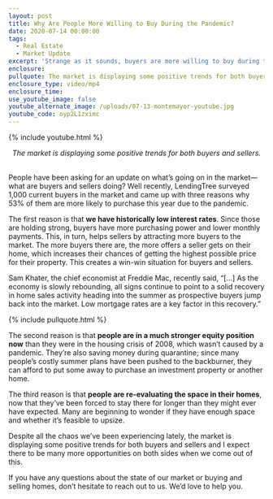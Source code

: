 ```yaml
---
layout: post
title: Why Are People More Willing to Buy During the Pandemic?
date: 2020-07-14 00:00:00
tags:
  - Real Estate
  - Market Update
excerpt: 'Strange as it sounds, buyers are more willing to buy during the pandemic.'
enclosure:
pullquote: The market is displaying some positive trends for both buyers and sellers.
enclosure_type: video/mp4
enclosure_time:
use_youtube_image: false
youtube_alternate_image: /uploads/07-13-montemayor-youtube.jpg
youtube_code: oyp2L1zximc
---
```


{% include youtube.html %}

<center><em>The market is displaying some positive trends for both buyers and sellers.</em></center>

<br>People have been asking for an update on what’s going on in the market—what are buyers and sellers doing? Well recently, LendingTree surveyed 1,000 current buyers in the market and came up with three reasons why 53% of them are more likely to purchase this year due to the pandemic.

The first reason is that **we have historically low interest rates**. Since those are holding strong, buyers have more purchasing power and lower monthly payments. This, in turn, helps sellers by attracting more buyers to the market. The more buyers there are, the more offers a seller gets on their home, which increases their chances of getting the highest possible price for their property. This creates a win-win situation for buyers and sellers.

Sam Khater, the chief economist at Freddie Mac, recently said, “\[…\] As the economy is slowly rebounding, all signs continue to point to a solid recovery in home sales activity heading into the summer as prospective buyers jump back into the market. Low mortgage rates are a key factor in this recovery.”

{% include pullquote.html %}

The second reason is that **people are in a much stronger equity position now** than they were in the housing crisis of 2008, which wasn’t caused by a pandemic. They’re also saving money during quarantine; since many people’s costly summer plans have been pushed to the backburner, they can afford to put some away to purchase an investment property or another home.

The third reason is that **people are re-evaluating the space in their homes**, now that they’ve been forced to stay there for longer than they might ever have expected. Many are beginning to wonder if they have enough space and whether it’s feasible to upsize.

Despite all the chaos we’ve been experiencing lately, the market is displaying some positive trends for both buyers and sellers and I expect there to be many more opportunities on both sides when we come out of this.

If you have any questions about the state of our market or buying and selling homes, don’t hesitate to reach out to us. We’d love to help you.

&nbsp;